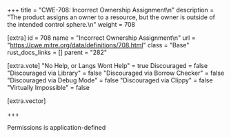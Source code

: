+++
title = "CWE-708: Incorrect Ownership Assignment\n"
description = "The product assigns an owner to a resource, but the owner is outside of the intended control sphere.\n"
weight = 708

[extra]
id = 708
name = "Incorrect Ownership Assignment\n"
url = "https://cwe.mitre.org/data/definitions/708.html"
class = "Base"
rust_docs_links = []
parent = "282"

[extra.vote]
"No Help, or Langs Wont Help" = true
Discouraged = false
"Discouraged via Library" = false
"Discouraged via Borrow Checker" = false
"Discouraged via Debug Mode" = false
"Discouraged via Clippy" = false
"Virtually Impossible" = false

[extra.vector]

+++

Permissions is application-defined